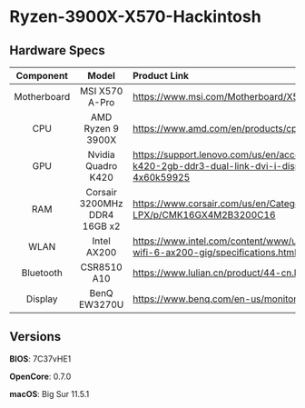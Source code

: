# Ryzen-3900X-X570-Hackintosh

## Hardware Specs

| Component | Model | Product Link |
|   :---:   | :---: | :--- |
| Motherboard | MSI X570 A-Pro | https://www.msi.com/Motherboard/X570-A-PRO |
| CPU | AMD Ryzen 9 3900X | https://www.amd.com/en/products/cpu/amd-ryzen-9-3900x |
| GPU | Nvidia Quadro K420 | https://support.lenovo.com/us/en/accessories/acc500044-nvidia-quadro-k420-2gb-ddr3-dual-link-dvi-i-displayport-graphics-card-by-lenovo-4x60k59925 |
| RAM | Corsair 3200MHz DDR4 16GB x2 | https://www.corsair.com/us/en/Categories/Products/Memory/VENGEANCE-LPX/p/CMK16GX4M2B3200C16 |
| WLAN | Intel AX200 | https://www.intel.com/content/www/us/en/products/sku/189347/intel-wifi-6-ax200-gig/specifications.html |
| Bluetooth | CSR8510 A10 | https://www.lulian.cn/product/44-cn.html |
| Display | BenQ EW3270U | https://www.benq.com/en-us/monitor/entertainment/ew3270u.html |

## Versions

**BIOS**: 7C37vHE1

**OpenCore**: 0.7.0

**macOS**: Big Sur 11.5.1
